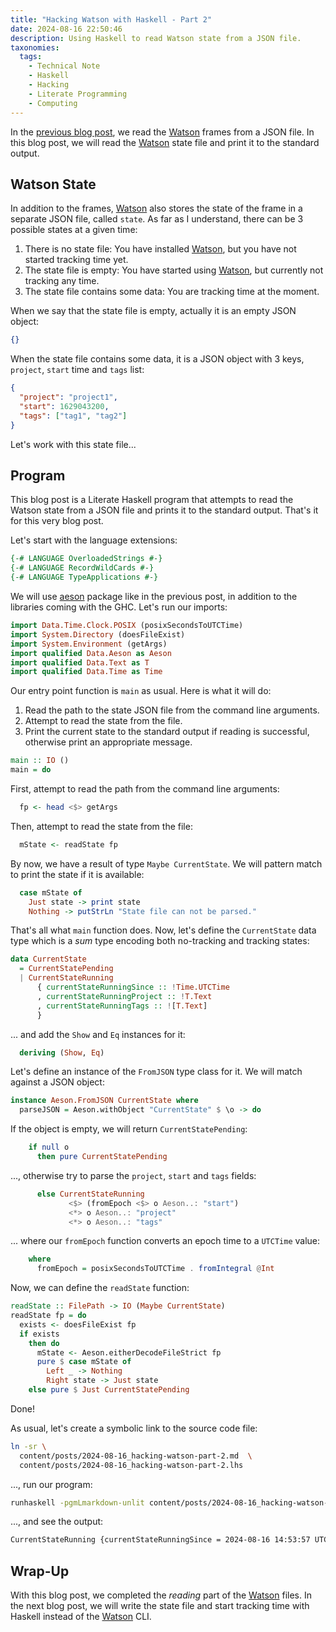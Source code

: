 ```yaml
---
title: "Hacking Watson with Haskell - Part 2"
date: 2024-08-16 22:50:46
description: Using Haskell to read Watson state from a JSON file.
taxonomies:
  tags:
    - Technical Note
    - Haskell
    - Hacking
    - Literate Programming
    - Computing
---
```


In the [previous blog post], we read the [Watson] frames from a JSON file. In
this blog post, we will read the [Watson] state file and print it to the
standard output.

<!--more-->

## Watson State

In addition to the frames, [Watson] also stores the state of the frame in a
separate JSON file, called `state`. As far as I understand, there can be 3
possible states at a given time:

1. There is no state file: You have installed [Watson], but you have not started
   tracking time yet.
2. The state file is empty: You have started using [Watson], but currently not
   tracking any time.
3. The state file contains some data: You are tracking time at the moment.

When we say that the state file is empty, actually it is an empty JSON object:

```json
{}
```

When the state file contains some data, it is a JSON object with 3 keys,
`project`, `start` time and `tags` list:

```json
{
  "project": "project1",
  "start": 1629043200,
  "tags": ["tag1", "tag2"]
}
```

Let's work with this state file...

## Program

This blog post is a Literate Haskell program that attempts to read the Watson
state from a JSON file and prints it to the standard output. That's it for this
very blog post.

Let's start with the language extensions:

```haskell
{-# LANGUAGE OverloadedStrings #-}
{-# LANGUAGE RecordWildCards #-}
{-# LANGUAGE TypeApplications #-}
```

We will use [aeson] package like in the previous post, in addition to the
libraries coming with the GHC. Let's run our imports:

```haskell
import Data.Time.Clock.POSIX (posixSecondsToUTCTime)
import System.Directory (doesFileExist)
import System.Environment (getArgs)
import qualified Data.Aeson as Aeson
import qualified Data.Text as T
import qualified Data.Time as Time
```

Our entry point function is `main` as usual. Here is what it will do:

1. Read the path to the state JSON file from the command line arguments.
2. Attempt to read the state from the file.
3. Print the current state to the standard output if reading is successful,
   otherwise print an appropriate message.

```haskell
main :: IO ()
main = do
```

First, attempt to read the path from the command line arguments:

```haskell
  fp <- head <$> getArgs
```

Then, attempt to read the state from the file:

```haskell
  mState <- readState fp
```

By now, we have a result of type `Maybe CurrentState`. We will pattern match to
print the state if it is available:

```haskell
  case mState of
    Just state -> print state
    Nothing -> putStrLn "State file can not be parsed."
```

That's all what `main` function does. Now, let's define the `CurrentState` data
type which is a _sum_ type encoding both no-tracking and tracking states:

```haskell
data CurrentState
  = CurrentStatePending
  | CurrentStateRunning
      { currentStateRunningSince :: !Time.UTCTime
      , currentStateRunningProject :: !T.Text
      , currentStateRunningTags :: ![T.Text]
      }
```

... and add the `Show` and `Eq` instances for it:

```haskell
  deriving (Show, Eq)
```

Let's define an instance of the `FromJSON` type class for it. We will match
against a JSON object:

```haskell
instance Aeson.FromJSON CurrentState where
  parseJSON = Aeson.withObject "CurrentState" $ \o -> do
```

If the object is empty, we will return `CurrentStatePending`:

```haskell
    if null o
      then pure CurrentStatePending
```

..., otherwise try to parse the `project`, `start` and `tags` fields:

```haskell
      else CurrentStateRunning
             <$> (fromEpoch <$> o Aeson..: "start")
             <*> o Aeson..: "project"
             <*> o Aeson..: "tags"
```

... where our `fromEpoch` function converts an epoch time to a `UTCTime` value:

```haskell
    where
      fromEpoch = posixSecondsToUTCTime . fromIntegral @Int
```

Now, we can define the `readState` function:

```haskell
readState :: FilePath -> IO (Maybe CurrentState)
readState fp = do
  exists <- doesFileExist fp
  if exists
    then do
      mState <- Aeson.eitherDecodeFileStrict fp
      pure $ case mState of
        Left _ -> Nothing
        Right state -> Just state
    else pure $ Just CurrentStatePending
```

Done!

As usual, let's create a symbolic link to the source code file:

```sh
ln -sr \
  content/posts/2024-08-16_hacking-watson-part-2.md  \
  content/posts/2024-08-16_hacking-watson-part-2.lhs
```

..., run our program:

```sh
runhaskell -pgmLmarkdown-unlit content/posts/2024-08-16_hacking-watson-part-2.lhs ~/.config/watson/state
```

..., and see the output:

```txt
CurrentStateRunning {currentStateRunningSince = 2024-08-16 14:53:57 UTC, currentStateRunningProject = "vst", currentStateRunningTags = ["gh:vst/vst.github.io"]}
```

## Wrap-Up

With this blog post, we completed the _reading_ part of the [Watson] files. In
the next blog post, we will write the state file and start tracking time with
Haskell instead of the [Watson] CLI.

<!-- REFERENCES -->

[Watson]: http://tailordev.github.io/Watson/
[aeson]: https://hackage.haskell.org/package/aeson
[previous blog post]: /posts/hacking-watson-with-haskell-part-1/
